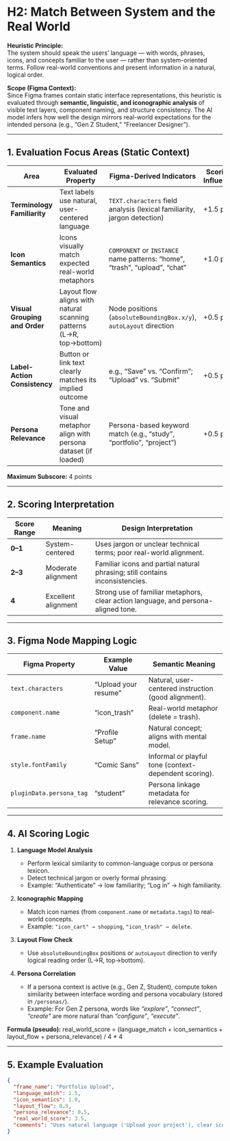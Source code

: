 # H2: Match Between System and the Real World

**Heuristic Principle:**  
The system should speak the users’ language — with words, phrases, icons, and concepts familiar to the user — rather than system-oriented terms. Follow real-world conventions and present information in a natural, logical order.

**Scope (Figma Context):**  
Since Figma frames contain static interface representations, this heuristic is evaluated through **semantic, linguistic, and iconographic analysis** of visible text layers, component naming, and structure consistency. The AI model infers how well the design mirrors real-world expectations for the intended persona (e.g., “Gen Z Student,” “Freelancer Designer”).

---

## 1. Evaluation Focus Areas (Static Context)

| Area | Evaluated Property | Figma-Derived Indicators | Scoring Influence |
|------|--------------------|--------------------------|------------------|
| **Terminology Familiarity** | Text labels use natural, user-centered language | `TEXT.characters` field analysis (lexical familiarity, jargon detection) | +1.5 pts |
| **Icon Semantics** | Icons visually match expected real-world metaphors | `COMPONENT` or `INSTANCE` name patterns: “home”, “trash”, “upload”, “chat” | +1.0 pt |
| **Visual Grouping and Order** | Layout flow aligns with natural scanning patterns (L→R, top→bottom) | Node positions (`absoluteBoundingBox.x/y`), `autoLayout` direction | +0.5 pt |
| **Label-Action Consistency** | Button or link text clearly matches its implied outcome | e.g., “Save” vs. “Confirm”; “Upload” vs. “Submit” | +0.5 pt |
| **Persona Relevance** | Tone and visual metaphor align with persona dataset (if loaded) | Persona-based keyword match (e.g., “study”, “portfolio”, “project”) | +0.5 pt |

**Maximum Subscore:** 4 points  

---

## 2. Scoring Interpretation

| Score Range | Meaning | Design Interpretation |
|--------------|----------|-----------------------|
| **0–1** | System-centered | Uses jargon or unclear technical terms; poor real-world alignment. |
| **2–3** | Moderate alignment | Familiar icons and partial natural phrasing; still contains inconsistencies. |
| **4** | Excellent alignment | Strong use of familiar metaphors, clear action language, and persona-aligned tone. |

---

## 3. Figma Node Mapping Logic

| Figma Property | Example Value | Semantic Meaning |
|----------------|----------------|------------------|
| `text.characters` | “Upload your resume” | Natural, user-centered instruction (good alignment). |
| `component.name` | “icon_trash” | Real-world metaphor (delete = trash). |
| `frame.name` | “Profile Setup” | Natural concept; aligns with mental model. |
| `style.fontFamily` | “Comic Sans” | Informal or playful tone (context-dependent scoring). |
| `pluginData.persona_tag` | “student” | Persona linkage metadata for relevance scoring. |

---

## 4. AI Scoring Logic

1. **Language Model Analysis**
   - Perform lexical similarity to common-language corpus or persona lexicon.
   - Detect technical jargon or overly formal phrasing.
   - Example: “Authenticate” → low familiarity; “Log in” → high familiarity.

2. **Iconographic Mapping**
   - Match icon names (from `component.name` or `metadata.tags`) to real-world concepts.
   - Example: `"icon_cart" → shopping`, `"icon_trash" → delete`.

3. **Layout Flow Check**
   - Use `absoluteBoundingBox` positions or `autoLayout` direction to verify logical reading order (L→R, top→bottom).

4. **Persona Correlation**
   - If a persona context is active (e.g., Gen Z, Student), compute token similarity between interface wording and persona vocabulary (stored in `/personas/`).
   - Example: For Gen Z persona, words like *“explore”*, *“connect”*, *“create”* are more natural than *“configure”*, *“execute”*.

**Formula (pseudo):** 
real_world_score = (language_match + icon_semantics + layout_flow + persona_relevance) / 4 * 4

---
## 5. Example Evaluation

```json
{
  "frame_name": "Portfolio Upload",
  "language_match": 1.5,
  "icon_semantics": 1.0,
  "layout_flow": 0.5,
  "persona_relevance": 0.5,
  "real_world_score": 3.5,
  "comments": "Uses natural language ('Upload your project'), clear icons, and logical order. Slightly formal tone for Gen Z persona."
}

